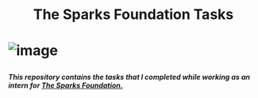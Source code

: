 <h1 align="center">The Sparks Foundation Tasks<h1>       
  
  
  
![image](https://user-images.githubusercontent.com/93142399/229810947-7acb32e5-8b1e-458a-9029-5a82f3073e3c.png)
  
 <h5>This repository contains the tasks that I completed while working as an intern for <a href="https://internship.thesparksfoundation.info/">The Sparks Foundation.</a></h5>

